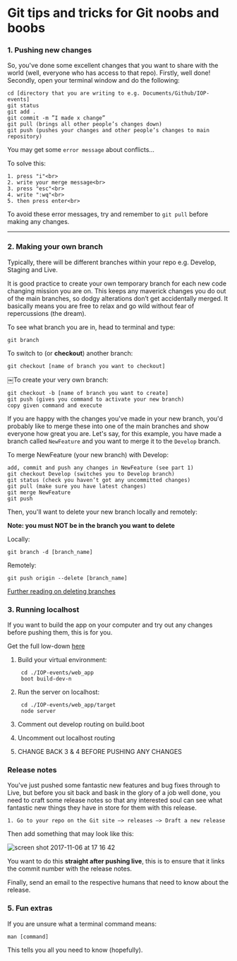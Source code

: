 # Git tips and tricks for Git noobs and boobs

### 1. Pushing new changes
So, you've done some excellent changes that you want to share with the world (well, everyone who has access to that repo). Firstly, well done! Secondly, open your terminal window and do the following:

	cd [directory that you are writing to e.g. Documents/Github/IOP-events]
	git status 
	git add .
	git commit -m ”I made x change”
	git pull (brings all other people’s changes down)
	git push (pushes your changes and other people’s changes to main repository)

You may get some `error message` about conflicts...

To solve this:<br>

	1. press "i"<br>
	2. write your merge message<br>
	3. press "esc"<br>
	4. write ":wq"<br>
	5. then press enter<br>

To avoid these error messages, try and remember to `git pull` before making any changes.

<hr>

### 2. Making your own branch

Typically, there will be different branches within your repo e.g. Develop, Staging and Live. 

It is good practice to create your own temporary branch for each new code changing mission you are on. This keeps any maverick changes you do out of the main branches, so dodgy alterations don’t get accidentally merged. It basically means you are free to relax and go wild without fear of repercussions (the dream). 

To see what branch you are in, head to terminal and type:

	git branch
	
To switch to (or **checkout**) another branch:

	git checkout [name of branch you want to checkout]
	
￼To create your very own branch:

	git checkout -b [name of branch you want to create]
	git push (gives you command to activate your new branch)
	copy given command and execute 

If you are happy with the changes you've made in your new branch, you'd probably like to merge these into one of the main branches and show everyone how great you are. Let's say, for this example, you have made a branch called `NewFeature` and you want to merge it to the `Develop` branch.

To merge NewFeature (your new branch) with Develop:

	add, commit and push any changes in NewFeature (see part 1)
	git checkout Develop (switches you to Develop branch)
	git status (check you haven’t got any uncommitted changes)
	git pull (make sure you have latest changes)
	git merge NewFeature
	git push

Then, you'll want to delete your new branch locally and remotely:

**Note: you must NOT be in the branch you want to delete**

Locally:
	
	git branch -d [branch_name]

Remotely:
	
	git push origin --delete [branch_name]

[Further reading on deleting branches](https://stackoverflow.com/questions/2003505/how-do-i-delete-a-git-branch-both-locally-and-remotely)


### 3. Running localhost

If you want to build the app on your computer and try out any changes before pushing them, this is for you.
 
Get the full low-down [here](https://github.com/amphio/IOP-events)

1. Build your virtual environment:

		cd ./IOP-events/web_app 
		boot build-dev-n

2. Run the server on localhost:

		cd ./IOP-events/web_app/target
		node server

3. Comment out develop routing on build.boot

4. Uncomment out localhost routing

5. CHANGE BACK 3 & 4 BEFORE PUSHING ANY CHANGES


### Release notes

You've just pushed some fantastic new features and bug fixes through to Live, but before you sit back and bask in the glory of a job well done, you need to craft some release notes so that any interested soul can see what fantastic new things they have in store for them with this release. 

	1. Go to your repo on the Git site —> releases —> Draft a new release

Then add something that may look like this:

![screen shot 2017-11-06 at 17 16 42](https://user-images.githubusercontent.com/26869008/32454159-4f0bf8a8-c316-11e7-875e-ae341b5e61b2.png)

You want to do this **straight after pushing live**, this is to ensure that it links the commit number with the release notes.

Finally, send an email to the respective humans that need to know about the release.

### 5. Fun extras

If you are unsure what a terminal command means:

	man [command] 
	
This tells you all you need to know (hopefully).
